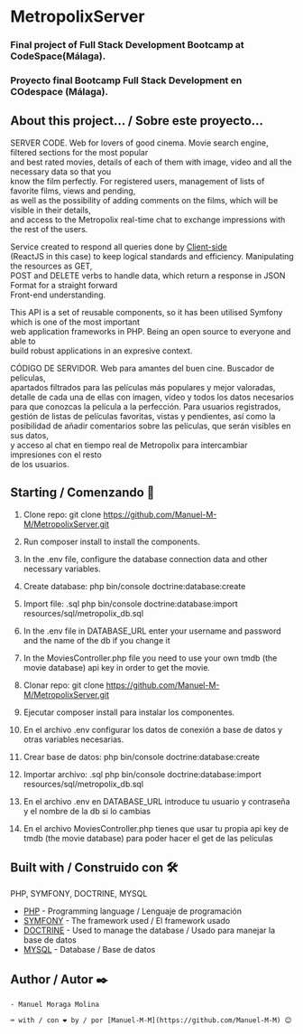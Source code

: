 # MetropolixServer


### Final project of Full Stack Development Bootcamp at CodeSpace(Málaga).  
### Proyecto final Bootcamp Full Stack Development en COdespace (Málaga).

## About this project... / Sobre este proyecto...


SERVER CODE. Web for lovers of good cinema. Movie search engine, filtered sections for the most popular  
and best rated movies, details of each of them with image, video and all the necessary data so that you  
know the film perfectly. For registered users, management of lists of favorite films, views and pending,  
as well as the possibility of adding comments on the films, which will be visible in their details,  
and access to the Metropolix real-time chat to exchange impressions with the rest of the users.  

Service created to respond all queries done by [Client-side](https://en.wikipedia.org/wiki/Client-side#:~:text=Client%2Dside%20refers%20to%20operations,relationship%20in%20a%20computer%20network.)  
(ReactJS in this case) to keep logical standards and efficiency. Manipulating the resources as GET,  
POST and DELETE verbs to handle data, which return a response in JSON Format for a straight forward  
Front-end understanding.

This API is a set of reusable components, so it has been utilised Symfony which is one of the most important  
web application frameworks in PHP. Being an open source to everyone and able to  
build robust applications in an expresive context.


CÓDIGO DE SERVIDOR. Web para amantes del buen cine. Buscador de películas,  
apartados filtrados para las películas más populares y mejor valoradas,  
detalle de cada una de ellas con imagen, vídeo y todos los datos necesarios  
para que conozcas la película a la perfección. Para usuarios registrados,  
gestión de listas de películas favoritas, vistas y pendientes, así como la  
posibilidad de añadir comentarios sobre las películas, que serán visibles en sus datos,  
y acceso al chat en tiempo real de Metropolix para intercambiar impresiones con el resto  
de los usuarios. 

## Starting / Comenzando 🚀


1. Clone repo: git clone https://github.com/Manuel-M-M/MetropolixServer.git  
2. Run composer install to install the components. 
3. In the .env file, configure the database connection data and other necessary variables.  
4. Create database: php bin/console doctrine:database:create 
5. Import file: .sql php bin/console doctrine:database:import resources/sql/metropolix_db.sql
6. In the .env file in DATABASE_URL enter your username and password and the name of the db if you change it
7. In the MoviesController.php file you need to use your own tmdb (the movie database) api key in order to get the movie.

1. Clonar repo: git clone https://github.com/Manuel-M-M/MetropolixServer.git  
2. Ejecutar composer install para instalar los componentes.  
3. En el archivo .env configurar los datos de conexión a base de datos y otras variables necesarias.  
4. Crear base de datos: php bin/console doctrine:database:create 
5. Importar archivo: .sql php bin/console doctrine:database:import resources/sql/metropolix_db.sql
6. En el archivo .env en DATABASE_URL introduce tu usuario y contraseña y el nombre de la db si lo cambias
7. En el archivo MoviesController.php tienes que usar tu propia api key de tmdb (the movie database) para poder hacer el get de las películas

## Built with / Construido con 🛠️

PHP, SYMFONY, DOCTRINE, MYSQL


- [PHP](https://www.php.net/) - Programming language / Lenguaje de programación 
- [SYMFONY](https://symfony.com/) - The framework used / El framework usado
- [DOCTRINE](https://www.doctrine-project.org/) - Used to manage the database / Usado para manejar la base de datos
- [MYSQL](https://www.mysql.com/) - Database / Base de datos

## Author / Autor ✒️
```
- Manuel Moraga Molina
```


```
⌨️ with / con ❤️ by / por [Manuel-M-M](https://github.com/Manuel-M-M) 😊
```
